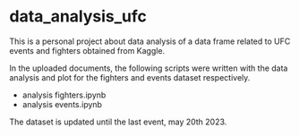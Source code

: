 # data_analysis_ufc
This is a personal project about data analysis of a data frame related to UFC events and fighters obtained from Kaggle.

In the uploaded documents, the following scripts were written with the data analysis and plot for the fighters and events dataset respectively.

* analysis fighters.ipynb
* analysis events.ipynb

The dataset is updated until the last event, may 20th 2023.
